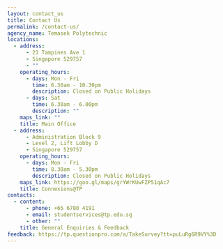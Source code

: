 ```yaml
---
layout: contact_us
title: Contact Us
permalink: /contact-us/
agency_name: Temasek Polytechnic
locations:
  - address:
      - 21 Tampines Ave 1
      - Singapore 529757
      - ""
    operating_hours:
      - days: Mon - Fri
        time: 6.30am - 10.30pm
        description: Closed on Public Holidays
      - days: Sat
        time: 6.30am - 6.00pm
        description: ""
    maps_link: ""
    title: Main Office
  - address:
      - Administration Block 9
      - Level 2, Lift Lobby D
      - Singapore 529757
    operating_hours:
      - days: Mon - Fri
        time: 8.30am - 5.30pm
        description: Closed on Public Holidays
    maps_link: https://goo.gl/maps/grYWrKUwFZP51qAc7
    title: Connexions@TP
contacts:
  - content:
      - phone: +65 6780 4191
      - email: studentservices@tp.edu.sg
      - other: ""
    title: General Enquiries & Feedback
feedback: https://tp.questionpro.com/a/TakeSurvey?tt=puLuRg6R9VY%3D
---
```

